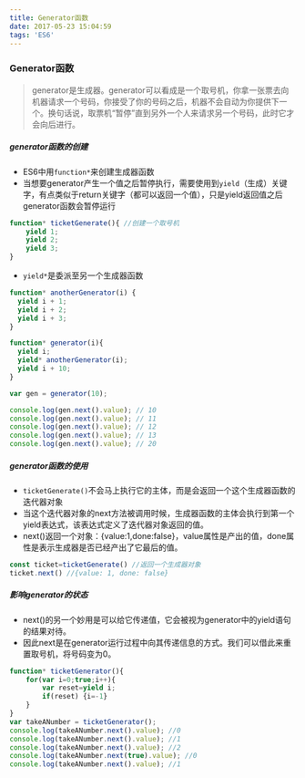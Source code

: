 ```yaml
---
title: Generator函数
date: 2017-05-23 15:04:59
tags: 'ES6'
---
```

### Generator函数
> generator是生成器。generator可以看成是一个取号机，你拿一张票去向机器请求一个号码，你接受了你的号码之后，机器不会自动为你提供下一个。换句话说，取票机“暂停”直到另外一个人来请求另一个号码，此时它才会向后进行。

##### generator函数的创建
- ES6中用`function*`来创建生成器函数
- 当想要generator产生一个值之后暂停执行，需要使用到`yield`（生成）关键字，有点类似于return关键字（都可以返回一个值），只是yield返回值之后generator函数会暂停运行
``` javascript
function* ticketGenerate(){ //创建一个取号机
    yield 1;
    yield 2;
    yield 3;
}
```
- `yield*`是委派至另一个生成器函数 
``` javascript
function* anotherGenerator(i) {
  yield i + 1;
  yield i + 2;
  yield i + 3;
}

function* generator(i){
  yield i;
  yield* anotherGenerator(i);
  yield i + 10;
}

var gen = generator(10);

console.log(gen.next().value); // 10
console.log(gen.next().value); // 11
console.log(gen.next().value); // 12
console.log(gen.next().value); // 13
console.log(gen.next().value); // 20
```

##### generator函数的使用
- `ticketGenerate()`不会马上执行它的主体，而是会返回一个这个生成器函数的迭代器对象
- 当这个迭代器对象的next方法被调用时候，生成器函数的主体会执行到第一个yield表达式，该表达式定义了迭代器对象返回的值。
- next()返回一个对象：{value:1,done:false}，value属性是产出的值，done属性是表示生成器是否已经产出了它最后的值。
``` javascript
const ticket=ticketGenerate() //返回一个生成器对象
ticket.next() //{value: 1, done: false}
```

##### 影响generator的状态
- next()的另一个妙用是可以给它传递值，它会被视为generator中的yield语句的结果对待。
- 因此next是在generator运行过程中向其传递信息的方式。我们可以借此来重置取号机，将号码变为0。
``` javascript
function* ticketGenerator(){
    for(var i=0;true;i++){
        var reset=yield i;
        if(reset) {i=-1}
    }
}
var takeANumber = ticketGenerator(); 
console.log(takeANumber.next().value); //0  
console.log(takeANumber.next().value); //1 
console.log(takeANumber.next().value); //2 
console.log(takeANumber.next(true).value); //0 
console.log(takeANumber.next().value); //1     
```
